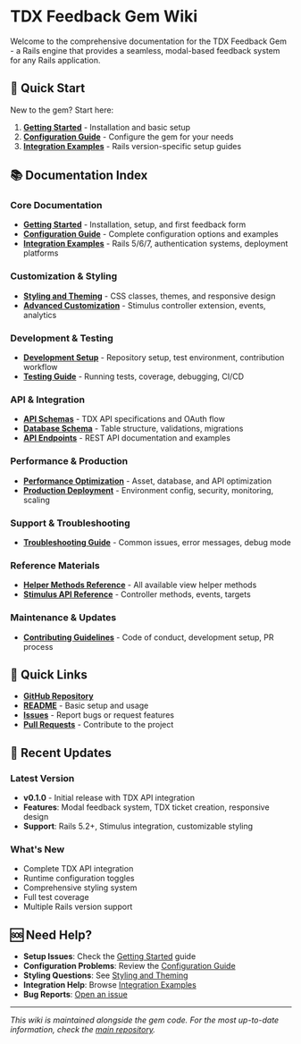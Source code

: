 # TDX Feedback Gem Wiki

Welcome to the comprehensive documentation for the TDX Feedback Gem - a Rails engine that provides a seamless, modal-based feedback system for any Rails application.

## 🚀 Quick Start

New to the gem? Start here:

1. **[Getting Started](Getting-Started.md)** - Installation and basic setup
2. **[Configuration Guide](Configuration-Guide.md)** - Configure the gem for your needs
3. **[Integration Examples](Integration-Examples.md)** - Rails version-specific setup guides

## 📚 Documentation Index

### Core Documentation

- **[Getting Started](Getting-Started.md)** - Installation, setup, and first feedback form
- **[Configuration Guide](Configuration-Guide.md)** - Complete configuration options and examples
- **[Integration Examples](Integration-Examples.md)** - Rails 5/6/7, authentication systems, deployment platforms

### Customization & Styling

- **[Styling and Theming](Styling-and-Theming.md)** - CSS classes, themes, and responsive design
- **[Advanced Customization](Advanced-Customization.md)** - Stimulus controller extension, events, analytics

### Development & Testing

- **[Development Setup](Development-Setup.md)** - Repository setup, test environment, contribution workflow
- **[Testing Guide](Testing-Guide.md)** - Running tests, coverage, debugging, CI/CD

### API & Integration

- **[API Schemas](API-Schemas.md.md)** - TDX API specifications and OAuth flow
- **[Database Schema](Database-Schema.md)** - Table structure, validations, migrations
- **[API Endpoints](API-Endpoints.md)** - REST API documentation and examples

### Performance & Production

- **[Performance Optimization](Performance-Optimization.md)** - Asset, database, and API optimization
- **[Production Deployment](Production-Deployment.md)** - Environment config, security, monitoring, scaling

### Support & Troubleshooting

- **[Troubleshooting Guide](Troubleshooting-Guide.md)** - Common issues, error messages, debug mode

### Reference Materials

- **[Helper Methods Reference](Helper-Methods-Reference.md)** - All available view helper methods
- **[Stimulus API Reference](Stimulus-API-Reference.md)** - Controller methods, events, targets

### Maintenance & Updates

- **[Contributing Guidelines](Contributing.md)** - Code of conduct, development setup, PR process

## 🔗 Quick Links

- **[GitHub Repository](https://github.com/lsa-mis/tdx-feedback_gem)**
- **[README](../README.md)** - Basic setup and usage
- **[Issues](https://github.com/lsa-mis/tdx-feedback_gem/issues)** - Report bugs or request features
- **[Pull Requests](https://github.com/lsa-mis/tdx-feedback_gem/pulls)** - Contribute to the project

## 📖 Recent Updates

### Latest Version

- **v0.1.0** - Initial release with TDX API integration
- **Features**: Modal feedback system, TDX ticket creation, responsive design
- **Support**: Rails 5.2+, Stimulus integration, customizable styling

### What's New

- Complete TDX API integration
- Runtime configuration toggles
- Comprehensive styling system
- Full test coverage
- Multiple Rails version support

## 🆘 Need Help?

- **Setup Issues**: Check the [Getting Started](Getting-Started) guide
- **Configuration Problems**: Review the [Configuration Guide](Configuration-Guide)
- **Styling Questions**: See [Styling and Theming](Styling-and-Theming)
- **Integration Help**: Browse [Integration Examples](Integration-Examples)
- **Bug Reports**: [Open an issue](https://github.com/lsa-mis/tdx-feedback_gem/issues)

---

*This wiki is maintained alongside the gem code. For the most up-to-date information, check the [main repository](https://github.com/lsa-mis/tdx-feedback_gem).*
